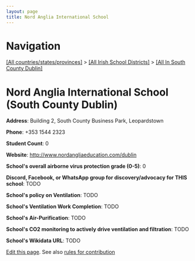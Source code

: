 ```yaml
---
layout: page
title: Nord Anglia International School
---
```

# Navigation

[[All countries/states/provinces]](../../..) > [[All Irish School Districts]](../..) > [[All In South County Dublin]](..)

# Nord Anglia International School (South County Dublin)

**Address**: Building 2, South County Business Park, Leopardstown

**Phone**: +353 1544 2323

**Student Count**: 0

**Website**: <http://www.nordangliaeducation.com/dublin>

**School's overall airborne virus protection grade (0-5)**: 0

**Discord, Facebook, or WhatsApp group for discovery/advocacy for THIS school**: TODO

**School's policy on Ventilation**: TODO

**School's Ventilation Work Completion**: TODO

**School's Air-Purification**: TODO

**School's CO2 monitoring to actively drive ventilation and filtration**: TODO

**School's Wikidata URL**: TODO


[Edit this page](https://github.com/ventilate-schools/Ireland/edit/main/./Dublin_South_County_Dublin/Nord_Anglia_International_School.md). See also [rules for contribution](../../../contribution-rules/)